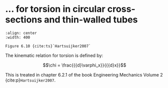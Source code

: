 ```{index} Kinematic relations; for torsion
```
# ... for torsion in circular cross-sections and thin-walled tubes

```{figure} ./torsion_data/image.png
:align: center
:width: 400

Figure 6.10 {cite:ts}`Hartsuijker2007`
```

The kinematic relation for torsion is defined by: 

$$\chi = \frac{{{d}\varphi_x}}{{{d}x}}$$

This is treated in chapter 6.2.1 of the book Engineering Mechanics Volume 2 {cite:p}`Hartsuijker2007`.